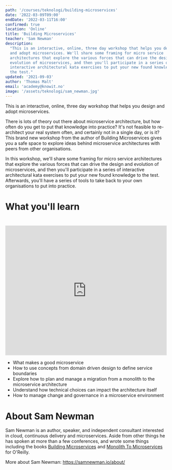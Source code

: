 ```yaml
---
path: '/courses/teknologi/building-microservices'
date: '2022-03-09T09:00'
endDate: '2022-03-11T16:00'
confirmed: true
location: 'Online'
title: 'Building Microservices'
teacher: 'Sam Newman'
description:
  "This is an interactive, online, three day workshop that helps you design
  and adopt microservices. We'll share some framing for micro service
  architectures that explore the various forces that can drive the design and
  evolution of microservices, and then you'll participate in a series of
  interactive architectural kata exercises to put your new found knowledge to
  the test."
updated: '2021-09-03'
author: 'Thomas Malt'
email: 'academy@knowit.no'
image: '/assets/teknologi/sam_newman.jpg'
---
```


This is an interactive, online, three day workshop that helps you design and
adopt microservices.

There is lots of theory out there about microservice architecture, but how
often do you get to put that knowledge into practice? It's not feasible to
re-architect your real system often, and certainly not in a single day, or is
it? This brand new workshop from the author of Building Microservices gives
you a safe space to explore ideas behind microservice architectures with peers
from other organisations.

In this workshop, we'll share some framing for micro service architectures
that explore the various forces that can drive the design and evolution of
microservices, and then you'll participate in a series of interactive
architectural kata exercises to put your new found knowledge to the test.
Afterwards, you'll have a series of tools to take back to your own
organisations to put into practice.

# What you'll learn

<iframe width="720" height="404" 
  style="width: 100%; 
    padding-top: 24px;"
  src="https://www.youtube.com/embed/SKt1RfOmR3U" frameborder="0" 
  allow="accelerometer; autoplay; encrypted-media; gyroscope; picture-in-picture" 
  allowfullscreen>
</iframe>

- What makes a good microservice
- How to use concepts from domain driven design to define service boundaries
- Explore how to plan and manage a migration from a monolith to the
  microservice architecture
- Understand how technical choices can impact the architecture itself
- How to manage change and governance in a microservice environment

# About Sam Newman

Sam Newman is an author, speaker, and independent consultant interested in
cloud, continuous delivery and microservices. Aside from other things he has
spoken at more than a few conferences, and wrote some things including the
books [Building Microservices](http://buildingmicroservices.com/) and
[Monolith To Microservices](https://samnewman.io/books/monolith-to-microservices/)
for O'Reilly.

More about Sam Newman: https://samnewman.io/about/
